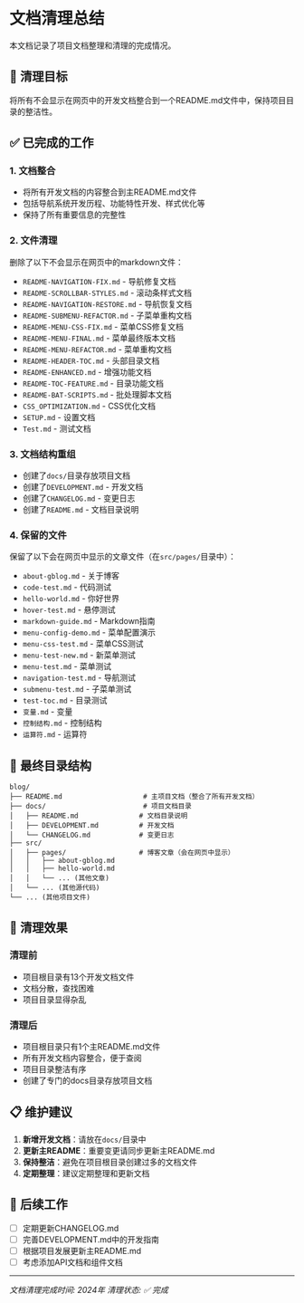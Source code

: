 # 文档清理总结

本文档记录了项目文档整理和清理的完成情况。

## 🎯 清理目标

将所有不会显示在网页中的开发文档整合到一个README.md文件中，保持项目目录的整洁性。

## ✅ 已完成的工作

### 1. 文档整合
- 将所有开发文档的内容整合到主README.md文件
- 包括导航系统开发历程、功能特性开发、样式优化等
- 保持了所有重要信息的完整性

### 2. 文件清理
删除了以下不会显示在网页中的markdown文件：
- `README-NAVIGATION-FIX.md` - 导航修复文档
- `README-SCROLLBAR-STYLES.md` - 滚动条样式文档
- `README-NAVIGATION-RESTORE.md` - 导航恢复文档
- `README-SUBMENU-REFACTOR.md` - 子菜单重构文档
- `README-MENU-CSS-FIX.md` - 菜单CSS修复文档
- `README-MENU-FINAL.md` - 菜单最终版本文档
- `README-MENU-REFACTOR.md` - 菜单重构文档
- `README-HEADER-TOC.md` - 头部目录文档
- `README-ENHANCED.md` - 增强功能文档
- `README-TOC-FEATURE.md` - 目录功能文档
- `README-BAT-SCRIPTS.md` - 批处理脚本文档
- `CSS_OPTIMIZATION.md` - CSS优化文档
- `SETUP.md` - 设置文档
- `Test.md` - 测试文档

### 3. 文档结构重组
- 创建了`docs/`目录存放项目文档
- 创建了`DEVELOPMENT.md` - 开发文档
- 创建了`CHANGELOG.md` - 变更日志
- 创建了`README.md` - 文档目录说明

### 4. 保留的文件
保留了以下会在网页中显示的文章文件（在`src/pages/`目录中）：
- `about-gblog.md` - 关于博客
- `code-test.md` - 代码测试
- `hello-world.md` - 你好世界
- `hover-test.md` - 悬停测试
- `markdown-guide.md` - Markdown指南
- `menu-config-demo.md` - 菜单配置演示
- `menu-css-test.md` - 菜单CSS测试
- `menu-test-new.md` - 新菜单测试
- `menu-test.md` - 菜单测试
- `navigation-test.md` - 导航测试
- `submenu-test.md` - 子菜单测试
- `test-toc.md` - 目录测试
- `变量.md` - 变量
- `控制结构.md` - 控制结构
- `运算符.md` - 运算符

## 📁 最终目录结构

```
blog/
├── README.md                    # 主项目文档（整合了所有开发文档）
├── docs/                        # 项目文档目录
│   ├── README.md               # 文档目录说明
│   ├── DEVELOPMENT.md          # 开发文档
│   └── CHANGELOG.md            # 变更日志
├── src/
│   ├── pages/                  # 博客文章（会在网页中显示）
│   │   ├── about-gblog.md
│   │   ├── hello-world.md
│   │   └── ... (其他文章)
│   └── ... (其他源代码)
└── ... (其他项目文件)
```

## 🎉 清理效果

### 清理前
- 项目根目录有13个开发文档文件
- 文档分散，查找困难
- 项目目录显得杂乱

### 清理后
- 项目根目录只有1个主README.md文件
- 所有开发文档内容整合，便于查阅
- 项目目录整洁有序
- 创建了专门的docs目录存放项目文档

## 📋 维护建议

1. **新增开发文档**：请放在`docs/`目录中
2. **更新主README**：重要变更请同步更新主README.md
3. **保持整洁**：避免在项目根目录创建过多的文档文件
4. **定期整理**：建议定期整理和更新文档

## 🔄 后续工作

- [ ] 定期更新CHANGELOG.md
- [ ] 完善DEVELOPMENT.md中的开发指南
- [ ] 根据项目发展更新主README.md
- [ ] 考虑添加API文档和组件文档

---

*文档清理完成时间: 2024年*
*清理状态: ✅ 完成*
